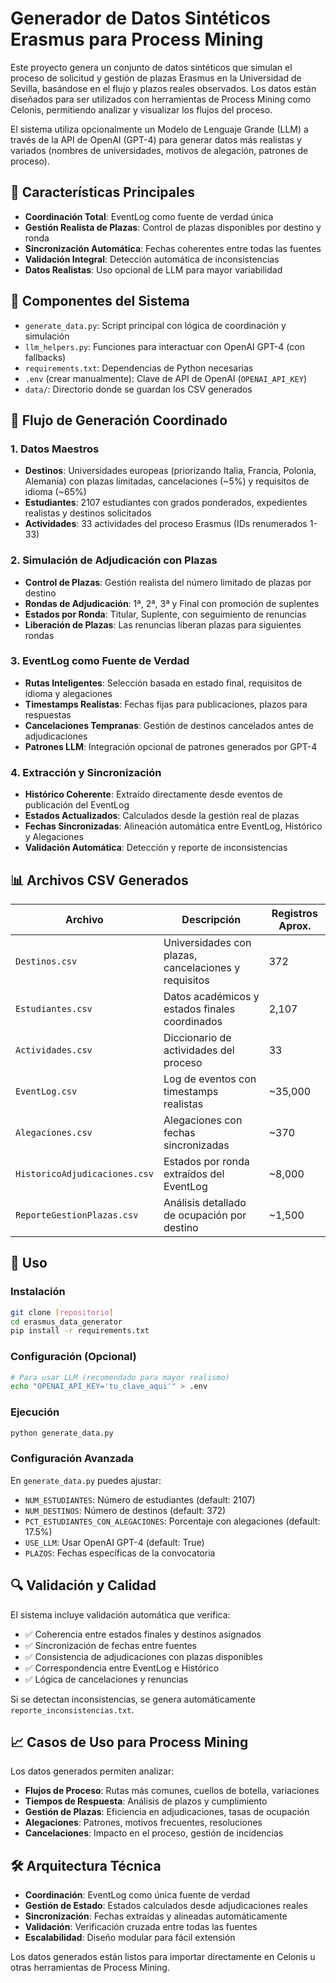 # Generador de Datos Sintéticos Erasmus para Process Mining

Este proyecto genera un conjunto de datos sintéticos que simulan el proceso de solicitud y gestión de plazas Erasmus en la Universidad de Sevilla, basándose en el flujo y plazos reales observados. Los datos están diseñados para ser utilizados con herramientas de Process Mining como Celonis, permitiendo analizar y visualizar los flujos del proceso.

El sistema utiliza opcionalmente un Modelo de Lenguaje Grande (LLM) a través de la API de OpenAI (GPT-4) para generar datos más realistas y variados (nombres de universidades, motivos de alegación, patrones de proceso).

## 🎯 Características Principales

- **Coordinación Total**: EventLog como fuente de verdad única
- **Gestión Realista de Plazas**: Control de plazas disponibles por destino y ronda
- **Sincronización Automática**: Fechas coherentes entre todas las fuentes
- **Validación Integral**: Detección automática de inconsistencias
- **Datos Realistas**: Uso opcional de LLM para mayor variabilidad

## 📁 Componentes del Sistema

- `generate_data.py`: Script principal con lógica de coordinación y simulación
- `llm_helpers.py`: Funciones para interactuar con OpenAI GPT-4 (con fallbacks)
- `requirements.txt`: Dependencias de Python necesarias
- `.env` (crear manualmente): Clave de API de OpenAI (`OPENAI_API_KEY`)
- `data/`: Directorio donde se guardan los CSV generados

## 🔄 Flujo de Generación Coordinado

### 1. **Datos Maestros**

- **Destinos**: Universidades europeas (priorizando Italia, Francia, Polonia, Alemania) con plazas limitadas, cancelaciones (~5%) y requisitos de idioma (~65%)
- **Estudiantes**: 2107 estudiantes con grados ponderados, expedientes realistas y destinos solicitados
- **Actividades**: 33 actividades del proceso Erasmus (IDs renumerados 1-33)

### 2. **Simulación de Adjudicación con Plazas**

- **Control de Plazas**: Gestión realista del número limitado de plazas por destino
- **Rondas de Adjudicación**: 1ª, 2ª, 3ª y Final con promoción de suplentes
- **Estados por Ronda**: Titular, Suplente, con seguimiento de renuncias
- **Liberación de Plazas**: Las renuncias liberan plazas para siguientes rondas

### 3. **EventLog como Fuente de Verdad**

- **Rutas Inteligentes**: Selección basada en estado final, requisitos de idioma y alegaciones
- **Timestamps Realistas**: Fechas fijas para publicaciones, plazos para respuestas
- **Cancelaciones Tempranas**: Gestión de destinos cancelados antes de adjudicaciones
- **Patrones LLM**: Integración opcional de patrones generados por GPT-4

### 4. **Extracción y Sincronización**

- **Histórico Coherente**: Extraído directamente desde eventos de publicación del EventLog
- **Estados Actualizados**: Calculados desde la gestión real de plazas
- **Fechas Sincronizadas**: Alineación automática entre EventLog, Histórico y Alegaciones
- **Validación Automática**: Detección y reporte de inconsistencias

## 📊 Archivos CSV Generados

| Archivo                       | Descripción                                          | Registros Aprox. |
| ----------------------------- | ---------------------------------------------------- | ---------------- |
| `Destinos.csv`                | Universidades con plazas, cancelaciones y requisitos | 372              |
| `Estudiantes.csv`             | Datos académicos y estados finales coordinados       | 2,107            |
| `Actividades.csv`             | Diccionario de actividades del proceso               | 33               |
| `EventLog.csv`                | Log de eventos con timestamps realistas              | ~35,000          |
| `Alegaciones.csv`             | Alegaciones con fechas sincronizadas                 | ~370             |
| `HistoricoAdjudicaciones.csv` | Estados por ronda extraídos del EventLog             | ~8,000           |
| `ReporteGestionPlazas.csv`    | Análisis detallado de ocupación por destino          | ~1,500           |

## 🚀 Uso

### Instalación

```bash
git clone [repositorio]
cd erasmus_data_generator
pip install -r requirements.txt
```

### Configuración (Opcional)

```bash
# Para usar LLM (recomendado para mayor realismo)
echo "OPENAI_API_KEY='tu_clave_aqui'" > .env
```

### Ejecución

```bash
python generate_data.py
```

### Configuración Avanzada

En `generate_data.py` puedes ajustar:

- `NUM_ESTUDIANTES`: Número de estudiantes (default: 2107)
- `NUM_DESTINOS`: Número de destinos (default: 372)
- `PCT_ESTUDIANTES_CON_ALEGACIONES`: Porcentaje con alegaciones (default: 17.5%)
- `USE_LLM`: Usar OpenAI GPT-4 (default: True)
- `PLAZOS`: Fechas específicas de la convocatoria

## 🔍 Validación y Calidad

El sistema incluye validación automática que verifica:

- ✅ Coherencia entre estados finales y destinos asignados
- ✅ Sincronización de fechas entre fuentes
- ✅ Consistencia de adjudicaciones con plazas disponibles
- ✅ Correspondencia entre EventLog e Histórico
- ✅ Lógica de cancelaciones y renuncias

Si se detectan inconsistencias, se genera automáticamente `reporte_inconsistencias.txt`.

## 📈 Casos de Uso para Process Mining

Los datos generados permiten analizar:

- **Flujos de Proceso**: Rutas más comunes, cuellos de botella, variaciones
- **Tiempos de Respuesta**: Análisis de plazos y cumplimiento
- **Gestión de Plazas**: Eficiencia en adjudicaciones, tasas de ocupación
- **Alegaciones**: Patrones, motivos frecuentes, resoluciones
- **Cancelaciones**: Impacto en el proceso, gestión de incidencias

## 🛠️ Arquitectura Técnica

- **Coordinación**: EventLog como única fuente de verdad
- **Gestión de Estado**: Estados calculados desde adjudicaciones reales
- **Sincronización**: Fechas extraídas y alineadas automáticamente
- **Validación**: Verificación cruzada entre todas las fuentes
- **Escalabilidad**: Diseño modular para fácil extensión

Los datos generados están listos para importar directamente en Celonis u otras herramientas de Process Mining.
